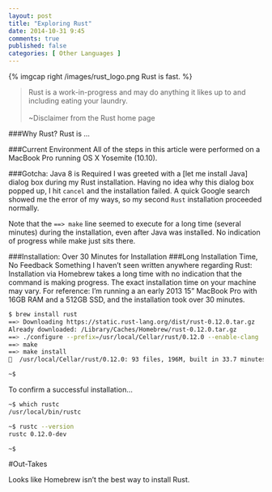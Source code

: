 ```yaml
---
layout: post
title: "Exploring Rust"
date: 2014-10-31 9:45
comments: true
published: false
categories: [ Other Languages ]
---
```

{% imgcap right /images/rust_logo.png Rust is fast. %}
>Rust is a work-in-progress and may do anything it likes up to and including eating your laundry.
>&nbsp;<br/>
><br/>~Disclaimer from the Rust home page

###Why Rust?
Rust is ...
<!--more-->
###Current Environment
All of the steps in this article were performed on a MacBook Pro running OS X Yosemite (10.10).

###Gotcha: Java 8 is Required
I was greeted with a [let me install Java] dialog box during my Rust installation. Having no idea why this dialog box popped up, I hit `cancel` and the installation failed. A quick Google search showed me the error of my ways, so my second `Rust`  installation proceeded normally.

Note that the `==> make` line seemed to execute for a long time (several minutes) during the installation, even after Java was installed. No indication of progress while make just sits there.

###Installation: Over 30 Minutes for Installation
###Long Installation Time, No Feedback
Something I haven’t seen written anywhere regarding Rust: Installation via Homebrew takes a long time with no indication that the command is making progress. The exact installation time on your machine may vary. For reference: I’m running a an early 2013 15” MacBook Pro with 16GB RAM and a 512GB SSD, and the installation took over 30 minutes.

``` bash
$ brew install rust
==> Downloading https://static.rust-lang.org/dist/rust-0.12.0.tar.gz
Already downloaded: /Library/Caches/Homebrew/rust-0.12.0.tar.gz
==> ./configure --prefix=/usr/local/Cellar/rust/0.12.0 --enable-clang
==> make
==> make install
🍺  /usr/local/Cellar/rust/0.12.0: 93 files, 196M, built in 33.7 minutes

~$ 

``` 

To confirm a successful installation…

``` bash
~$ which rustc
/usr/local/bin/rustc

~$ rustc --version
rustc 0.12.0-dev

~$ 
``` 


#Out-Takes

Looks like Homebrew isn’t the best way to install Rust.

